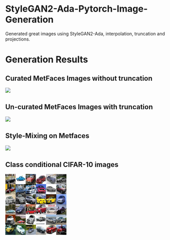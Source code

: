 # StyleGAN2-Ada-Pytorch-Image-Generation
Generated great images using StyleGAN2-Ada,  interpolation, truncation and projections.

# Generation Results

## Curated MetFaces Images without truncation
![](results/gen_results/collage1.png)

## Un-curated MetFaces Images with truncation
![](results/gen_results/collage2.png)

## Style-Mixing on Metfaces
![](results/gen_results/collage3.png)

## Class conditional CIFAR-10 images
![](results/gen_results/collage4.png)
